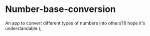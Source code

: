 # Number-base-conversion
An app to convert different types of numbers into others?(I hope it's understandable.);
